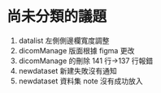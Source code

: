# 尚未分類的議題

1. datalist 左側側邊欄寬度調整
2. dicomManage 版面根據 figma 更改
3. dicomManage 的刪除 141 行->137 行報錯
4. newdataset 新建失敗沒有通知
5. newdataset 資料集 note 沒有成功放入
